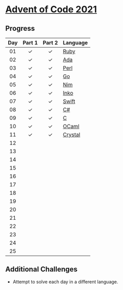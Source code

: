 # [Advent of Code 2021](https://adventofcode.com/2021)

## Progress

| Day | Part 1 | Part 2 | Language  |
| :-: | :----: | :----: | :-------- |
| 01  |   ✓    |   ✓    | [Ruby]    |
| 02  |   ✓    |   ✓    | [Ada]     |
| 03  |   ✓    |   ✓    | [Perl]    |
| 04  |   ✓    |   ✓    | [Go]      |
| 05  |   ✓    |   ✓    | [Nim]     |
| 06  |   ✓    |   ✓    | [Inko]    |
| 07  |   ✓    |   ✓    | [Swift]   |
| 08  |   ✓    |   ✓    | [C#]      |
| 09  |   ✓    |   ✓    | [C]       |
| 10  |   ✓    |   ✓    | [OCaml]   |
| 11  |   ✓    |   ✓    | [Crystal] |
| 12  |        |        |           |
| 13  |        |        |           |
| 14  |        |        |           |
| 15  |        |        |           |
| 16  |        |        |           |
| 17  |        |        |           |
| 18  |        |        |           |
| 19  |        |        |           |
| 20  |        |        |           |
| 21  |        |        |           |
| 22  |        |        |           |
| 23  |        |        |           |
| 24  |        |        |           |
| 25  |        |        |           |

## Additional Challenges

-   Attempt to solve each day in a different language.

<!-- links -->

[ruby]: https://www.ruby-lang.org
[ada]: https://www.adacore.com/about-ada
[perl]: https://www.perl.org
[go]: https://go.dev
[nim]: https://nim-lang.org
[inko]: https://inko-lang.org
[swift]: https://www.swift.org
[c#]: https://docs.microsoft.com/en-us/dotnet/csharp/
[c]: http://www.open-std.org/jtc1/sc22/wg14
[ocaml]: https://ocaml.org
[crystal]: https://crystal-lang.org
